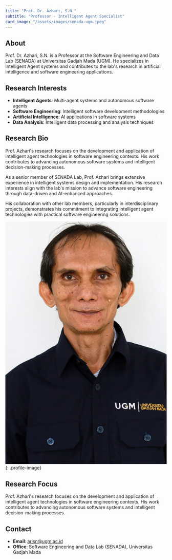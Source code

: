 ```yaml
---
title: "Prof. Dr. Azhari, S.N."
subtitle: "Professor - Intelligent Agent Specialist"
card_image: "/assets/images/senada-ugm.jpeg"
---
```


## About

Prof. Dr. Azhari, S.N. is a Professor at the Software Engineering and Data Lab (SENADA) at Universitas Gadjah Mada (UGM). He specializes in Intelligent Agent systems and contributes to the lab's research in artificial intelligence and software engineering applications.

## Research Interests

- **Intelligent Agents**: Multi-agent systems and autonomous software agents
- **Software Engineering**: Intelligent software development methodologies
- **Artificial Intelligence**: AI applications in software systems
- **Data Analysis**: Intelligent data processing and analysis techniques

## Research Bio

Prof. Azhari's research focuses on the development and application of intelligent agent technologies in software engineering contexts. His work contributes to advancing autonomous software systems and intelligent decision-making processes.

As a senior member of SENADA Lab, Prof. Azhari brings extensive experience in intelligent systems design and implementation. His research interests align with the lab's mission to advance software engineering through data-driven and AI-enhanced approaches.

His collaboration with other lab members, particularly in interdisciplinary projects, demonstrates his commitment to integrating intelligent agent technologies with practical software engineering solutions.

![Profile Picture](/assets/images/people/ASN.jpg){: .profile-image}

## Research Focus

Prof. Azhari's research focuses on the development and application of intelligent agent technologies in software engineering contexts. His work contributes to advancing autonomous software systems and intelligent decision-making processes.

## Contact

- **Email**: arisn@ugm.ac.id
- **Office**: Software Engineering and Data Lab (SENADA), Universitas Gadjah Mada